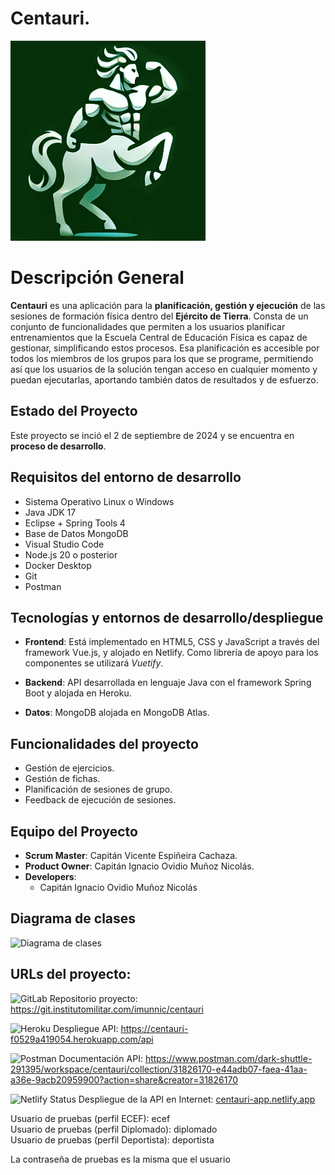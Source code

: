 # Centauri.
![Icono Centauri](./frontend/public/centauri_verde.png)

# Descripción General

**Centauri** es una aplicación para la **planificación, gestión y ejecución** de las sesiones de formación física dentro del **Ejército de Tierra**. Consta de un conjunto de funcionalidades que permiten a los usuarios planificar entrenamientos que la Escuela Central de Educación Física es capaz de gestionar, simplificando estos procesos.
Esa planificación es accesible por todos los miembros de los grupos para los que se programe, permitiendo así que los usuarios de la solución tengan acceso en cualquier momento y puedan ejecutarlas, aportando también datos de resultados y de esfuerzo.

## Estado del Proyecto

Este proyecto se inció el 2 de septiembre de 2024 y se encuentra en **proceso de desarrollo**. <!--Hasta el momento actual (21 de noviembre de 2023) se han realizado dos sprint, tras los cuales se ha completado el desarrollo del **MVP**.-->

## Requisitos del entorno de desarrollo

- Sistema Operativo Linux o Windows
- Java JDK 17
- Eclipse + Spring Tools 4
- Base de Datos MongoDB
- Visual Studio Code
- Node.js 20 o posterior
- Docker Desktop
- Git
- Postman


## Tecnologías y entornos de desarrollo/despliegue

- **Frontend**: Está implementado en HTML5, CSS y JavaScript a través del framework Vue.js, y alojado en Netlify. Como librería de apoyo para los componentes se utilizará *Vuetify*.

- **Backend**: API desarrollada en lenguaje Java con el framework Spring Boot y alojada en Heroku.

- **Datos**: MongoDB alojada en MongoDB Atlas.

## Funcionalidades del proyecto

- Gestión de ejercicios.
- Gestión de fichas.
- Planificación de sesiones de grupo.
- Feedback de ejecución de sesiones.

## Equipo del Proyecto
- **Scrum Master**: Capitán Vicente Espiñeira Cachaza.
- **Product Owner**: Capitán Ignacio Ovidio Muñoz Nicolás.
- **Developers**:
    - Capitán Ignacio Ovidio Muñoz Nicolás

## Diagrama de clases

![Diagrama de clases](https://git.institutomilitar.com/imunnic/centauri/-/wikis/imagenes/diagrama-clases.png)


## URLs del proyecto:
   
![GitLab](https://img.shields.io/badge/gitlab-%23181717.svg?style=for-the-badge&logo=gitlab&logoColor=white)  Repositorio proyecto: https://git.institutomilitar.com/imunnic/centauri  

![Heroku](https://img.shields.io/badge/heroku-%23430098.svg?style=for-the-badge&logo=heroku&logoColor=white)  Despliegue API: https://centauri-f0529a419054.herokuapp.com/api  

![Postman](https://img.shields.io/badge/Postman-FF6C37?style=for-the-badge&logo=postman&logoColor=white)  Documentación API: https://www.postman.com/dark-shuttle-291395/workspace/centauri/collection/31826170-e44adb07-faea-41aa-a36e-9acb20959900?action=share&creator=31826170   
 
![Netlify Status](https://api.netlify.com/api/v1/badges/319f274a-2f89-422c-bc12-4865e70526fb/deploy-status) Despliegue de la API en Internet: [centauri-app.netlify.app](https://centauri-app.netlify.app)  

Usuario de pruebas (perfil ECEF): ecef  
Usuario de pruebas (perfil Diplomado): diplomado  
Usuario de pruebas (perfil Deportista): deportista  

La contraseña de pruebas es la misma que el usuario  





